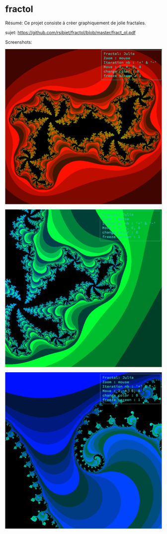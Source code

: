 # fractol

Résumé: Ce projet consiste à créer graphiquement de jolie fractales.

sujet: https://github.com/rsibiet/fractol/blob/master/fract_ol.pdf


Screenshots:

![](https://github.com/rsibiet/fractol/blob/master/screenshots/ss_fractol_1.png)

![](https://github.com/rsibiet/fractol/blob/master/screenshots/ss_fractol_2.png)

![](https://github.com/rsibiet/fractol/blob/master/screenshots/ss_fractol_3.png)
